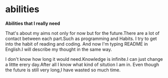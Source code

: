 # abilities

**Abilities that I really need**

That's about my aims not only for now but for the future.There are a lot of contact between each part.Such as programming and Habits. I try to get into the habit of reading and coding.
And now I'm typing README in English.I will describe my thought in the same way.

I don't know how long it would need.Knowledge is infinite.I can just change a littte erery day.After all I know what kind of sitution I am in.
Even though the future is still very long,I have wasted so much time.
